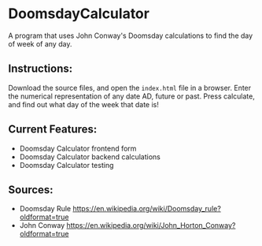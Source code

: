 # DoomsdayCalculator
A program that uses John Conway's Doomsday calculations to find the day of week of any day.

## Instructions:
Download the source files, and open the `index.html` file in a browser. Enter the numerical representation of any date AD, future or past. Press calculate, and find out what day of the week that date is! 

## Current Features:
 - Doomsday Calculator frontend form
 - Doomsday Calculator backend calculations
 - Doomsday Calculator testing

## Sources: 
 - Doomsday Rule https://en.wikipedia.org/wiki/Doomsday_rule?oldformat=true
 - John Conway https://en.wikipedia.org/wiki/John_Horton_Conway?oldformat=true
